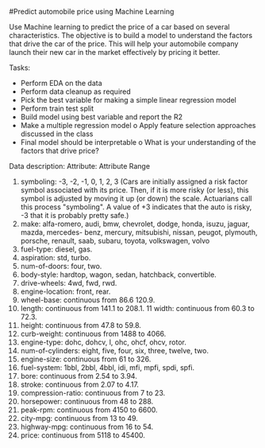 #Predict automobile price using Machine Learning

Use Machine learning to predict the price of a car based on several characteristics. The objective is to 
build a model to understand the factors that drive the car of the price. This will help your automobile 
company launch their new car in the market effectively by pricing it better.

Tasks:
- Perform EDA on the data
- Perform data cleanup as required
- Pick the best variable for making a simple linear regression model
- Perform train test split
- Build model using best variable and report the R2
- Make a multiple regression model
o Apply feature selection approaches discussed in the class
- Final model should be interpretable
o What is your understanding of the factors that drive price?


Data description:
Attribute: Attribute Range
1. symboling: -3, -2, -1, 0, 1, 2, 3
(Cars are initially assigned a risk factor symbol associated with its price. Then, if it is more risky (or less), 
this symbol is adjusted by moving it up (or down) the scale. Actuarians call this process "symboling". A 
value of +3 indicates that the auto is risky, -3 that it is probably pretty safe.)
2. make: alfa-romero, audi, bmw, chevrolet, dodge, honda, isuzu, jaguar, mazda, mercedes- benz, 
mercury, mitsubishi, nissan, peugot, plymouth, porsche, renault, saab, subaru, toyota, volkswagen, 
volvo
3. fuel-type: diesel, gas.
4. aspiration: std, turbo.
5. num-of-doors: four, two.
6. body-style: hardtop, wagon, sedan, hatchback, convertible.
7. drive-wheels: 4wd, fwd, rwd.
8. engine-location: front, rear.
9. wheel-base: continuous from 86.6 120.9.
10. length: continuous from 141.1 to 208.1. 11 
width: continuous from 60.3 to 72.3.
12. height: continuous from 47.8 to 59.8.
13. curb-weight: continuous from 1488 to 4066.
14. engine-type: dohc, dohcv, l, ohc, ohcf, ohcv, rotor.
15. num-of-cylinders: eight, five, four, six, three, twelve, two.
16. engine-size: continuous from 61 to 326.
17. fuel-system: 1bbl, 2bbl, 4bbl, idi, mfi, mpfi, spdi, spfi.
18. bore: continuous from 2.54 to 3.94.
19. stroke: continuous from 2.07 to 4.17.
20. compression-ratio: continuous from 7 to 23.
21. horsepower: continuous from 48 to 288.
22. peak-rpm: continuous from 4150 to 6600.
23. city-mpg: continuous from 13 to 49.
24. highway-mpg: continuous from 16 to 54.
25. price: continuous from 5118 to 45400.
